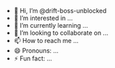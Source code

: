 - 👋 Hi, I’m @drift-boss-unblocked
- 👀 I’m interested in ...
- 🌱 I’m currently learning ...
- 💞️ I’m looking to collaborate on ...
- 📫 How to reach me ...
- 😄 Pronouns: ...
- ⚡ Fun fact: ...

<!---
drift-boss-unblocked/drift-boss-unblocked is a ✨ special ✨ repository because its `README.md` (this file) appears on your GitHub profile.
You can click the Preview link to take a look at your changes.
--->

